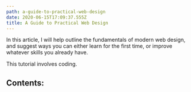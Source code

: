 ```yaml
---
path: a-guide-to-practical-web-design
date: 2020-06-15T17:09:37.555Z
title: A Guide to Practical Web Design
---
```

In this article, I will help outline the fundamentals of modern web design, and suggest ways you can either learn for the first time, or improve whatever skills you already have.

This tutorial involves coding. 

## Contents: